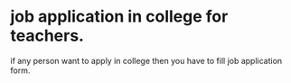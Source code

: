 # job application in college for teachers.
if any person want to apply in college then you have to fill job application form.
